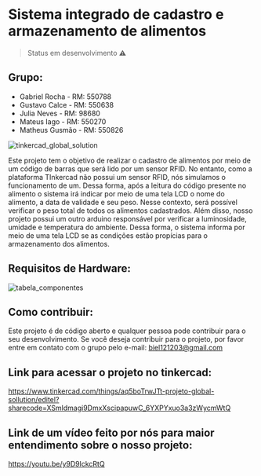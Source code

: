 # Sistema integrado de cadastro e armazenamento de alimentos
> Status em desenvolvimento ⚠️
## Grupo:

- Gabriel Rocha - RM: 550788
- Gustavo Calce - RM: 550638
- Julia Neves - RM: 98680
- Mateus Iago - RM: 550270
- Matheus Gusmão - RM: 550826

![tinkercad_global_solution](https://github.com/gabrieldfr/Global_Solution_Edge/assets/127216244/10bc68db-b2ed-4920-865d-88f3a4a1f09e)

Este projeto tem o objetivo de realizar o cadastro de alimentos por meio de um código de barras que será lido por um sensor RFID. No entanto, como a plataforma TInkercad não possui um sensor RFID, nós simulamos o funcionamento de um. Dessa forma, após a leitura do código presente no alimento o sistema irá indicar por meio de uma tela LCD o nome do alimento, a data de validade e seu peso. Nesse contexto, será possível verificar o peso total de todos os alimentos cadastrados. Além disso, nosso projeto possui um outro arduino responsável por verificar a luminosidade, umidade e temperatura do ambiente. Dessa forma, o sistema informa por meio de uma tela LCD se as condições estão propícias para o armazenamento dos alimentos.

## Requisitos de Hardware:
![tabela_componentes](https://github.com/gabrieldfr/Global_Solution_Edge/assets/127216244/217c274c-d00b-4b33-b3bf-c6ca13066a02)

## Como contribuir:
Este projeto é de código aberto e qualquer pessoa pode contribuir para o seu desenvolvimento. Se você deseja contribuir para o projeto,
por favor entre em contato com o grupo pelo e-mail: biel121203@gmail.com

## Link para acessar o projeto no tinkercad:
<https://www.tinkercad.com/things/aq5boTrwJTt-projeto-global-sollution/editel?sharecode=XSmldmagi9DmxXscipapuwC_6YXPYxuo3a3zWycmWtQ>

## Link de um vídeo feito por nós para maior entendimento sobre o nosso projeto:
<https://youtu.be/y9D9lckcRtQ> 

